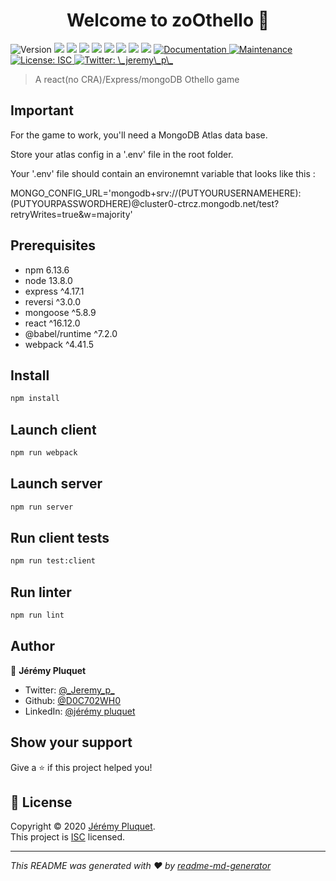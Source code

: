 <h1 align="center">Welcome to zoOthello 👋</h1>
<p>
  <img alt="Version" src="https://img.shields.io/badge/version-1.0.0-blue.svg?cacheSeconds=2592000" />
  <img src="https://img.shields.io/badge/npm-6.13.6-blue.svg" />
  <img src="https://img.shields.io/badge/node-13.8.0-blue.svg" />
  <img src="https://img.shields.io/badge/express-%5E4.17.1-blue.svg" />
  <img src="https://img.shields.io/badge/reversi-%5E3.0.0-blue.svg" />
  <img src="https://img.shields.io/badge/mongoose-%5E5.8.9-blue.svg" />
  <img src="https://img.shields.io/badge/react-%5E16.12.0-blue.svg" />
  <img src="https://img.shields.io/badge/@babel/runtime-%5E7.2.0-blue.svg" />
  <img src="https://img.shields.io/badge/webpack-%5E4.41.5-blue.svg" />
  <a href="https://github.com/D0C702WH0/MERN-Othello-Game-noCRA#readme" target="_blank">
    <img alt="Documentation" src="https://img.shields.io/badge/documentation-yes-brightgreen.svg" />
  </a>
  <a href="https://github.com/D0C702WH0/MERN-Othello-Game-noCRA/graphs/commit-activity" target="_blank">
    <img alt="Maintenance" src="https://img.shields.io/badge/Maintained%3F-yes-green.svg" />
  </a>
  <a href="https://github.com/D0C702WH0/MERN-Othello-Game-noCRA/blob/master/LICENSE" target="_blank">
    <img alt="License: ISC" src="https://img.shields.io/github/license/D0C702WH0/zoOthello" />
  </a>
  <a href="https://twitter.com/\_Jeremy\_p\_" target="_blank">
    <img alt="Twitter: \_jeremy\_p\_" src="https://img.shields.io/twitter/follow/\_jeremy\_p\_.svg?style=social" />
  </a>
</p>

> A react(no CRA)/Express/mongoDB Othello game

## Important

For the game to work, you'll need a MongoDB Atlas data base.

Store your atlas config in a '.env' file in the root folder.

Your '.env' file should contain an environemnt variable that looks like this :

 MONGO_CONFIG_URL='mongodb+srv://(PUTYOURUSERNAMEHERE):(PUTYOURPASSWORDHERE)@cluster0-ctrcz.mongodb.net/test?retryWrites=true&w=majority'

## Prerequisites

- npm 6.13.6
- node 13.8.0
- express ^4.17.1
- reversi ^3.0.0
- mongoose ^5.8.9
- react ^16.12.0
- @babel/runtime ^7.2.0
- webpack ^4.41.5

## Install

```sh
npm install
```

## Launch client

```sh
npm run webpack
```

## Launch server

```sh
npm run server
```

## Run client tests

```sh
npm run test:client
```
## Run linter

```sh
npm run lint
```


## Author

👤 **Jérémy Pluquet**

* Twitter: [@\_Jeremy\_p\_](https://twitter.com/_Jeremy_p_)
* Github: [@D0C702WH0](https://github.com/D0C702WH0)
* LinkedIn: [@jérémy pluquet](https://www.linkedin.com/in/j%C3%A9r%C3%A9my-pluquet-765a89169/)

## Show your support

Give a ⭐️ if this project helped you!

## 📝 License

Copyright © 2020 [Jérémy Pluquet](https://github.com/D0C702WH0).<br />
This project is [ISC](https://www.isc.org/licenses/) licensed.

***
_This README was generated with ❤️ by [readme-md-generator](https://github.com/kefranabg/readme-md-generator)_